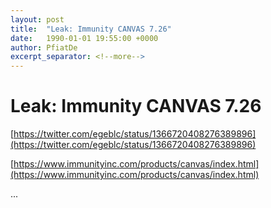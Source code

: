 ```yaml
---
layout: post
title:  "Leak: Immunity CANVAS 7.26"
date:   1990-01-01 19:55:00 +0000
author: PfiatDe
excerpt_separator: <!--more-->
---
```


# Leak: Immunity CANVAS 7.26

[https://twitter.com/egeblc/status/1366720408276389896](https://twitter.com/egeblc/status/1366720408276389896)

[https://www.immunityinc.com/products/canvas/index.html](https://www.immunityinc.com/products/canvas/index.html)

...
<!--more-->
